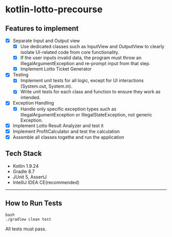 # kotlin-lotto-precourse

## Features to implement
- [x] Separate Input and Output view
  - [x] Use dedicated classes such as InputView and OutputView to clearly isolate UI-related code from core functionality.
  - [x] If the user inputs invalid data, the program must throw an IllegalArgumentException and re-prompt input from that step.
  - [x] Implement Lotto Ticket Generator
- [x] Testing
  - [x] Implement unit tests for all logic, except for UI interactions (System.out, System.in).
  - [x] Write unit tests for each class and function to ensure they work as intended.
- [x] Exception Handling
  - [x] Handle only specific exception types such as IllegalArgumentException or IllegalStateException, not generic Exception.
- [x] Implement Lotto Result Analyzer and test it
- [x] Implement ProfitCalculator and test the calculation
- [x] Assemble all classes togethe and run the application

## Tech Stack

- Kotlin 1.9.24
- Gradle 8.7
- JUnit 5, AssertJ
- IntelliJ IDEA CE(recommended)

---

## How to Run Tests
```
bash
./gradlew clean test
```
All tests must pass.